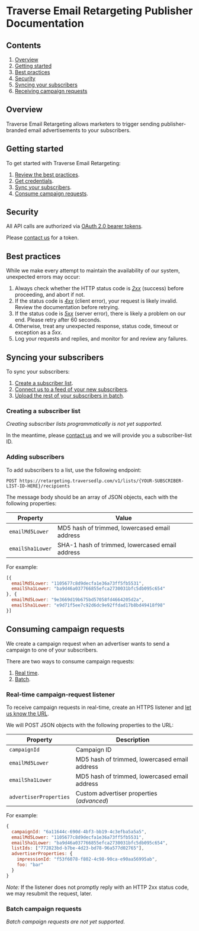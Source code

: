 # Traverse Email Retargeting Publisher Documentation

## Contents

  1. [Overview](#overview)
  2. [Getting started](#getting-started)
  3. [Best practices](#best-practices)
  4. [Security](#security)
  5. [Syncing your subscribers](#syncing-your-subscribers)
  6. [Receiving campaign requests](#receiving-campaign-requests)

## Overview

Traverse Email Retargeting allows marketers to trigger sending publisher-branded email advertisements to your subscribers.

## Getting started

To get started with Traverse Email Retargeting:

 1. [Review the best practices](#best-practices).
 2. [Get credentials](#security).
 3. [Sync your subscribers](#syncing-your-subscribers).
 4. [Consume campaign requests](#consume-campaign-requests).

## Security

All API calls are authorized via <a href="https://tools.ietf.org/html/rfc6750">OAuth 2.0 bearer tokens</a>.

Please <a href="mailto:Traverse Operations <operations@traversedlp.com&gt">contact us</a> for a token.

## Best practices

While we make every attempt to maintain the availability of our system, unexpected errors may occur:

 1. Always check whether the HTTP status code  is *<a href="https://en.wikipedia.org/wiki/List_of_HTTP_status_codes#2xx_Success">2xx</a>* (success) before proceeding, and abort if not.
 2. If the status code is *<a href="https://en.wikipedia.org/wiki/List_of_HTTP_status_codes#4xx_Client_Error">4xx</a>* (client error), your request is likely invalid. Review the documentation before retrying.
 3. If the status code is *<a href="https://en.wikipedia.org/wiki/List_of_HTTP_status_codes#5xx_Server_Error">5xx</a>* (server error), there is likely a problem on our end. Please retry after 60 seconds.
 4. Otherwise, treat any unexpected response, status code, timeout or exception as a *5xx*.
 5. Log your requests and replies, and monitor for and review any failures.

## Syncing your subscribers

To sync your subscribers:

 1. [Create a subscriber list](#creating-a-subscriber-list).
 2. [Connect us to a feed of your new subscribers](#adding-subscribers).
 2. [Upload the rest of your subscribers in batch](#adding-subscribers).

### Creating a subscriber list

*Creating subscriber lists programmatically is not yet supported.*

In the meantime, please <a href="mailto:Traverse Operations <operations@traversedlp.com&gt">contact us</a> and we will provide you a subscriber-list ID.

### Adding subscribers

To add subscribers to a list, use the following endpoint:

```
POST https://retargeting.traversedlp.com/v1/lists/{YOUR-SUBSCRIBER-LIST-ID-HERE}/recipients
```

The message body should be an array of JSON objects, each with the following properties:

| Property | Value |
|------|-------|
| `emailMd5Lower` | MD5 hash of trimmed, lowercased email address |
| `emailSha1Lower` | SHA-1 hash of trimmed, lowercased email address |

For example:

```javascript
[{
  emailMd5Lower: "1105677c8d9decfa1e36a73ff5fb5531",
  emailSha1Lower: "ba9d46a037766855efca2730031bfc5db095c654"
}, {
  emailMd5Lower: "9e3669d19b675bd57058fd4664205d2a",
  emailSha1Lower: "e9d71f5ee7c92d6dc9e92ffdad17b8bd49418f98"
}]
```

## Consuming campaign requests

We create a campaign request when an advertiser wants to send a campaign to one of your subscribers.

There are two ways to consume campaign requests:

 1. [Real time](#real-time-campaign-request-listener).
 2. [Batch](#batch-campaign-requests).
 
### Real-time campaign-request listener

To receive campaign requests in real-time, create an HTTPS listener and <a href="mailto:Traverse Operations <operations@traversedlp.com&gt">let us know the URL</a>.

We will POST JSON objects with the following properties to the URL:

| Property | Description |
|----------|-------------|
| `campaignId` | Campaign ID |
| `emailMd5Lower` | MD5 hash of trimmed, lowercased email address |
| `emailSha1Lower` | MD5 hash of trimmed, lowercased email address |
| `advertiserProperties` | Custom advertiser properties (*advanced*) |

For example:

```javascript
{
  campaignId: "6a11644c-690d-4bf3-bb19-4c3efba5a5a5",
  emailMd5Lower: "1105677c8d9decfa1e36a73ff5fb5531",
  emailSha1Lower: "ba9d46a037766855efca2730031bfc5db095c654",
  listIds: ["772823bd-b7be-4d23-bd78-96a577d02765"],
  advertiserProperties: {
    impressionId: "f53f6078-f802-4c98-90ca-e90aa56995ab",
    foo: "bar"
  }
}
```

*Note:* If the listener does not promptly reply with an HTTP 2xx status code, we may resubmit the request, later.

### Batch campaign requests

*Batch campaign requests are not yet supported.*
